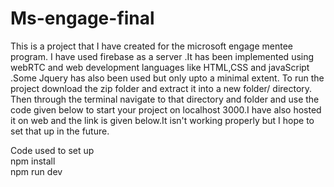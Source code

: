 # Ms-engage-final
This is a project that I have created for the microsoft engage mentee program. I have used firebase as a server .It has been implemented using webRTC and web development languages like HTML,CSS and javaScript .Some Jquery has also been used but only upto a minimal extent. To run the project download the zip folder and extract it into a new folder/ directory. Then through the terminal navigate to that directory and folder and use the code given below to start your project on localhost 3000.I have also hosted it on web and the link is given below.It isn't working properly but I hope to set that up in the future.

Code used to set up                                                                                                                                                                 
npm install                                                                                                                                                                         
npm run dev

